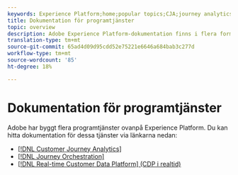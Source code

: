 ```yaml
---
keywords: Experience Platform;home;popular topics;CJA;journey analytics;customer journey analytics;campaign orchestration;orchestration;customer journey;journey;journey orchestration;capability;workflow
title: Dokumentation för programtjänster
topic: overview
description: Adobe Experience Platform-dokumentation finns i flera format, inklusive översikter, självstudiekurser och guider för både användargränssnittet och API. Här följer en kort beskrivning av de vanligaste dokumentationstyperna som är tillgängliga för Experience Platform.
translation-type: tm+mt
source-git-commit: 65ad4d09d95cdd52e75221e6646a684bab3c277d
workflow-type: tm+mt
source-wordcount: '85'
ht-degree: 18%

---
```



# Dokumentation för programtjänster

Adobe har byggt flera programtjänster ovanpå Experience Platform. Du kan hitta dokumentation för dessa tjänster via länkarna nedan:

* [[!DNL Customer Journey Analytics]](https://docs.adobe.com/content/help/en/analytics-platform/using/cja-landing.html)
* [[!DNL Journey Orchestration]](https://docs.adobe.com/content/help/sv-SE/journeys/using/journey-orchestration-home.html)
* [[!DNL Real-time Customer Data Platform] (CDP i realtid)](../rtcdp/overview.md)